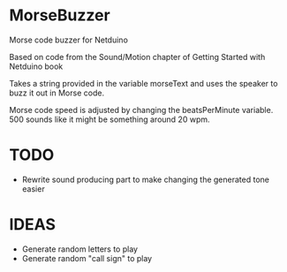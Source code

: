 ﻿MorseBuzzer
============

Morse code buzzer for Netduino

Based on code from the Sound/Motion chapter of Getting Started with Netduino book

Takes a string provided in the variable morseText and uses the speaker to buzz it out in Morse code.

Morse code speed is adjusted by changing the beatsPerMinute variable. 500 sounds like it might be something around 20 wpm.

TODO
====
* Rewrite sound producing part to make changing the generated tone easier

IDEAS
=====
* Generate random letters to play
* Generate random "call sign" to play
